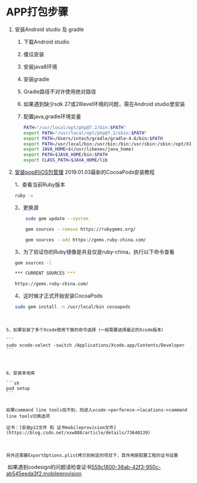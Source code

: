 # APP打包步骤 

1. 安装Android studio 及 gradle

   1. 下载Android studio

   2. 傻瓜安装

   3. 安装java8环境

   4. 安装gradle

   5. Gradle路径不对许使用绝对路径

   6. 如果遇到缺少sdk 27或28level环境的问题，需在Android studio里安装

   7. 配置java,gradle环境变量

       ```bash
      PATH="/usr/local/opt/php@7.2/bin:$PATH"
      export PATH="/usr/local/opt/php@7.2/sbin:$PATH"
      export PATH=/Users/intech/gradle/gradle-4.6/bin:$PATH
      export PATH=/usr/local/bin:/usr/bin:/bin:/usr/sbin:/sbin:/opt/X11/bin:/usr/local/ant/bin:/opt/reverse:$PATH
      export JAVA_HOME=$(/usr/libexec/java_home)
      export PATH=$JAVA_HOME/bin:$PATH
      export CLASS_PATH=$JAVA_HOME/lib
      ```

      

2. [安装pop的iOS包管理](https://www.jianshu.com/p/f43b5964f582)
    2019.01.03最新的CocoaPods安装教程

     1、查看当前Ruby版本

    ```bash
    ruby -v
    ```

    2、更换源

    ```bash
        sudo gem update --system
    
        gem sources --remove https://rubygems.org/
    
        gem sources --add https://gems.ruby-china.com/
    ```

    3、为了验证你的Ruby镜像是并且仅是ruby-china，执行以下命令查看

    ```sh
    gem sources -l
    
    *** CURRENT SOURCES ***
    
    https://gems.ruby-china.com/
    ```


    4、这时候才正式开始安装CocoaPods
    
    ```sh
    sudo gem install -n /usr/local/bin cocoapods
    ```


​    

    5、如果安装了多个Xcode使用下面的命令选择（一般需要选择最近的Xcode版本）
    
    ```
    sudo xcode-select -switch /Applications/Xcode.app/Contents/Developer
    ```


​    

    6、安装本地库
    
    ```sh
    pod setup
    ```


    如果command line tools找不到，则进入xcode->perferece->locations->command line tools切换选项
    
    证书：[安装p12文件 和 证书mobileprovision文件](https://blog.csdn.net/xxw888/article/details/73640139)


​    


	另外还需要ExportOptions.plist拷贝到制定的项目下，其作用是配置工程的证书设置



​	如果遇到codesign的问题请检查证书[559c1800-38ab-42f3-950c-ab545eeda3f2.mobileprovision](https://raw.githubusercontent.com/loveagri/note/master/ud-file/)



